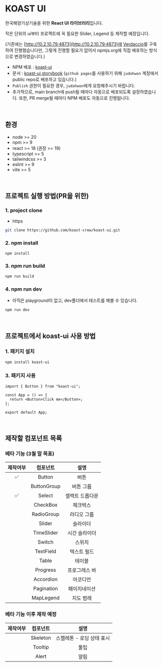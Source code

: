 # KOAST UI

한국해양기상기술을 위한 **React UI 라이브러리**입니다.

작은 단위의 ui부터 프로젝트에 꼭 필요한 Slider, Legend 등 제작할 예정입니다.

(기존에는 [http://10.2.10.79:4873](http://10.2.10.79:4873)에 [Verdaccio](https://verdaccio.org/)를 구축하여 진행했습니다만, 그렇게 진행할 필요가 없어서 npmjs.org에 직접 배포하는 방식으로 변경하였습니다.)

- NPM 배포 : [koast-ui](https://www.npmjs.com/package/koast-ui)
- 문서 : [koast-ui storybook](https://judahwon.github.io/koast-ui/)
  (`github pages`를 사용하기 위해 `judahwon` 계정에서 public repo로 배포하고 있습니다.)
- `Publish` 권한이 필요한 경우, `judahwon`에게 요청해주시기 바랍니다.
- 추가적으로, main branch에 push될 때마다 자동으로 배포되도록 설정하였습니다. 또한, PR merge될 때마다 NPM 배포도 자동으로 진행됩니다.

<br>

## 환경

- node >= 20
- npm >= 9
- react >= 18 (권장 >= 19)
- typescript >= 5
- tailwindcss >= 3
- eslint >= 9
- vite >= 5

<br>

## 프로젝트 실행 방법(PR을 위한)

### 1. project clone

- https

```bash
git clone https://github.com/koast-crew/koast-ui.git
```

### 2. npm install

```bash
npm install
```

### 3. npm run build

```bash
npm run build
```

### 4. npm run dev

- 아직은 playground이 없고, dev폴더에서 테스트를 해볼 수 있습니다.

```bash
npm run dev
```

<br>

## 프로젝트에서 koast-ui 사용 방법

### 1. 패키지 설치

```bash
npm install koast-ui
```

### 3. 패키지 사용

```tsx
import { Button } from "koast-ui";

const App = () => {
  return <Button>Click me</Button>;
};

export default App;
```

<br>

## 제작할 컴포넌트 목록

### 베타 기능 (3월 말 목표)

| 제작여부 |  컴포넌트   |      설명       |
| :------: | :---------: | :-------------: |
|    ✅    |   Button    |      버튼       |
|          | ButtonGroup |    버튼 그룹    |
|    ✅    |   Select    | 셀렉트 드롭다운 |
|          |  CheckBox   |    체크박스     |
|          | RadioGroup  |   라디오 그룹   |
|          |   Slider    |    슬라이더     |
|          | TimeSlider  |  시간 슬라이더  |
|          |   Switch    |     스위치      |
|          |  TextField  |   텍스트 필드   |
|          |    Table    |     테이블      |
|          |  Progress   |  프로그레스 바  |
|          |  Accordion  |    아코디언     |
|          | Pagination  |  페이지네이션   |
|          |  MapLegend  |    지도 범례    |

### 베타 기능 이후 제작 예정

| 제작여부 | 컴포넌트 |           설명            |
| :------: | :------: | :-----------------------: |
|          | Skeleton | 스켈레톤 - 로딩 상태 표시 |
|          | Tooltip  |           툴팁            |
|          |  Alert   |           알림            |

